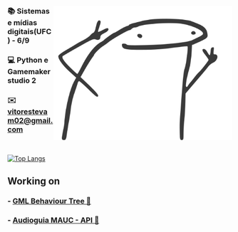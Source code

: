 <div align="center" />

<img align="right" src="./image/new_image.svg" width="400"/>

<div align="left" />

### 📚 Sistemas e mídias digitais(UFC) - 6/9
### 💻 Python e Gamemaker studio 2


### ✉️ vitorestevam02@gmail.com

<br/>

[![Top Langs](https://github-readme-stats.vercel.app/api/top-langs/?username=vitorestevam&layout=compact&langs_count=3)](https://github.com/anuraghazra/github-readme-stats)

## Working on

### - [GML Behaviour Tree 🌳](https://github.com/VitorEstevam/Behaviour-Tree-Friends)
### - [Audioguia MAUC - API 🎨](https://github.com/VitorEstevam/audioguia_mauc_api)
